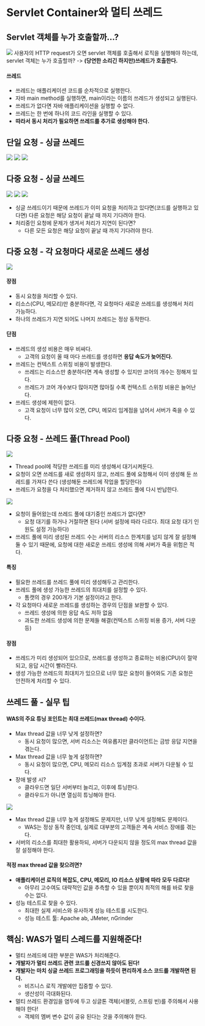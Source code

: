 # Servlet Container와 멀티 쓰레드

## Servlet 객체를 누가 호출할까...?
![](스크린샷%202022-05-17%20오후%204.17.31.png)
사용자의 HTTP request가 오면 servlet 객체를 호출해서 로직을 실행해야 하는데, servlet 객체는 누가 호출할까? -> **(당연한 소리긴 하지만)쓰레드가 호출한다.**

#### 쓰레드
- 쓰레드는 애플리케이션 코드를 순차적으로 실행한다.
- 자바 main method를 실행하면, main이라는 이름의 쓰레드가 생성되고 실행된다.
- 쓰레드가 없다면 자바 애플리케이션을 실행할 수 없다.
- 쓰레드는 한 번에 하나의 코드 라인을 실행할 수 있다.
- **따라서 동시 처리가 필요하면 쓰레드를 추가로 생성해야 한다.**


## 단일 요청 - 싱글 쓰레드
![](스크린샷%202022-05-17%20오후%204.21.01.png)
![](스크린샷%202022-05-17%20오후%204.21.07.png)
![](스크린샷%202022-05-17%20오후%204.21.15.png)


## 다중 요청 - 싱글 쓰레드
![](스크린샷%202022-05-17%20오후%204.21.25.png)
![](스크린샷%202022-05-17%20오후%204.22.13.png)
![](스크린샷%202022-05-17%20오후%204.22.23.png)
- 싱글 쓰레드이기 때문에 쓰레드가 이미 요청을 처리하고 있다면(코드를 실행하고 있다면) 다른 요청은 해당 요청이 끝날 때 까지 기다려야 한다.
- 처리중인 요청에 문제가 생겨서 처리가 지연이 된다면?
	- 다른 모든 요청은 해당 요청이 끝날 때 까지 기다려야 한다.


## 다중 요청 - 각 요청마다 새로운 쓰레드 생성
![](스크린샷%202022-05-17%20오후%204.24.56.png)

#### 장점
- 동시 요청을 처리할 수 있다.
- 리소스(CPU, 메모리)만 충분하다면, 각 요청마다 새로운 쓰레드를 생성해서 처리 가능하다.
- 하나의 쓰레드가 지연 되어도 나머지 쓰레드는 정상 동작한다.

#### 단점
- 쓰레드의 생성 비용은 매우 비싸다.
	- 고객의 요청이 올 때 마다 쓰레드를 생성하면 **응답 속도가 늦어진다.**
- 쓰레드는 컨텍스트 스위칭 비용이 발생한다.
	- 쓰레드는 리소스만 충분하다면 계속 생성할 수 있지만 코어의 개수는 정해져 있다.
	- 쓰레드가 코어 개수보다 많아지면 많아질 수록 컨텍스트 스위칭 비용은 늘어난다. 
- 쓰레드 생성에 제한이 없다.
	- 고객 요청이 너무 많이 오면, CPU, 메모리 임계점을 넘어서 서버가 죽을 수 있다.


## 다중 요청 - 쓰레드 풀(Thread Pool)
![](스크린샷%202022-05-17%20오후%204.29.39.png)
- Thread pool에 적당한 쓰레드를 미리 생성해서 대기시켜둔다.
- 요청이 오면 쓰레드를 새로 생성하지 않고, 쓰레드 풀에 요청해서 이미 생성해 둔 쓰레드를 가져다 쓴다 (생성해둔 쓰레드에 작업을 할당한다)
- 쓰레드가 요청을 다 처리했으면 제거하지 않고 쓰레드 풀에 다시 반납한다.

![](스크린샷%202022-05-17%20오후%204.31.22.png)
- 요청이 들어왔는데 쓰레드 풀에 대기중인 쓰레드가 없다면?
	- 요청 대기를 하거나 거절하면 된다 (서버 설정에 따라 다르다. 최대 요청 대기 인원도 설정 가능하다)
- 쓰레드 풀에 미리 생성된 쓰레드 수는 서버의 리소스 한계치를 넘지 않게 잘 설정해 둘 수 있기 때문에, 요청에 대한 새로운 쓰레드 생성에 의해 서버가 죽을 위험은 적다.

#### 특징
- 필요한 쓰레드를 쓰레드 풀에 미리 생성해두고 관리한다.
- 쓰레드 풀에 생성 가능한 쓰레드의 최대치를 설정할 수 있다.
	- 톰캣의 경우 200개가 기본 설정이라고 한다.
- 각 요청마다 새로운 쓰레드를 생성하는 경우의 단점을 보완할 수 있다.
	- 쓰레드 생성에 의한 응답 속도 저하 없음
	- 과도한 쓰레드 생성에 의한 문제들 해결(컨텍스트 스위칭 비용 증가, 서버 다운 등)

#### 장점
- 쓰레드가 미리 생성되어 있으므로, 쓰레드를 생성하고 종료하는 비용(CPU)이 절약되고, 응답 시간이 빨라진다.
- 생성 가능한 쓰레드의 최대치가 있으므로 너무 많은 요청이 들어와도 기존 요청은 안전하게 처리할 수 있다.


## 쓰레드 풀 - 실무 팁
#### WAS의 주요 튜닝 포인트는 최대 쓰레드(max thread) 수이다.
- Max thread 값을 너무 낮게 설정하면?
	- 동시 요청이 많으면, 서버 리소스는 여유롭지만 클라이언트는 금방 응답 지연을 겪는다.
- Max thread 값을 너무 높게 설정하면?
	- 동시 요청이 많으면, CPU, 메모리 리소스 임계점 초과로 서버가 다운될 수 있다.
- 장애 발생 시?
	- 클라우드면 일단 서버부터 늘리고, 이후에 튜닝한다.
	- 클라우드가 아니면 열심히 튜닝해야 한다.

![](스크린샷%202022-05-17%20오후%204.41.27.png)

- Max thread 값을 너무 높게 설정해도 문제지만, 너무 낮게 설정해도 문제이다.
	- WAS는 정상 동작 중인데, 실제로 대부분의 고객들은 계속 서비스 장애를 겪는다.
- 서버의 리소스를 최대한 활용하되, 서버가 다운되지 않을 정도의 max thread 값을 잘 설정해야 한다.

#### 적정 max thread 값을 찾으려면?
- **애플리케이션 로직의 복잡도, CPU, 메모리, IO 리소스 상황에 따라 모두 다르다!**
	- 아무리 고수여도 대략적인 값을 추측할 수 있을 뿐이지 최적의 해를 바로 찾을 수는 없다.
- 성능 테스트로 찾을 수 있다.
	- 최대한 실제 서비스와 유사하게 성능 테스트를 시도한다.
	- 성능 테스트 툴: Apache ab, JMeter, nGrinder


## 핵심: WAS가 멀티 스레드를 지원해준다!
- 멀티 쓰레드에 대한 부분은 WAS가 처리해준다.
- **개발자가 멀티 쓰레드 관련 코드를 신경쓰지 않아도 된다!**
- **개발자는 마치 싱글 쓰레드 프로그래밍을 하듯이 편리하게 소스 코드를 개발하면 된다.**
	- 비즈니스 로직 개발에만 집중할 수 있다.
	- 생산성이 극대화된다.
- 멀티 쓰레드 환경임을 염두에 두고 싱글톤 객체(서블릿, 스프링 빈)를 주의해서 사용해야 한다!
	- 객체의 멤버 변수 값이 공유 된다는 것을 주의해야 한다.